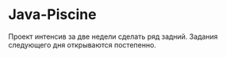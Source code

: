 # Java-Piscine

Проект интенсив за две недели сделать ряд задний.
Задания следующего дня открываются постепенно.

